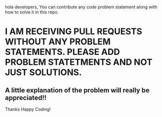 hola developers,
You can contribute any code problem statement along with how to solve it in this repo.

# I AM RECEIVING PULL REQUESTS WITHOUT ANY PROBLEM STATEMENTS. PLEASE ADD PROBLEM STATETMENTS AND NOT JUST SOLUTIONS.
## A little explanation of the problem will really be appreciated!!

Thanks
Happy Coding!

